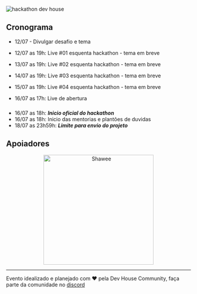 ![hackathon dev house](https://user-images.githubusercontent.com/17316392/116326974-20164800-a79c-11eb-889d-064161f21dfe.png)

## Cronograma
- 12/07 - Divulgar desafio e tema

- 12/07 as 19h: Live #01 esquenta hackathon - tema em breve
- 13/07 as 19h: Live #02 esquenta hackathon - tema em breve
- 14/07 as 19h: Live #03 esquenta hackathon - tema em breve
- 15/07 as 19h: Live #04 esquenta hackathon - tema em breve
- 16/07 as 17h: Live de abertura

### 
- 16/07 as 18h: ***Inicio oficial do hackathon***
- 16/07 as 18h: Inicio das mentorias e plantões de duvidas
- 18/07 as 23h59h: ***Limite para envio do projeto***


## Apoiadores
<div align="center">
    <a href="https://shawee.io/pt/">
        <img src="https://user-images.githubusercontent.com/17316392/116294997-fa267e80-a76e-11eb-82ac-2326290dffc0.png" alt="Shawee" width=300/>
    </a>
</div>

---
Evento idealizado e planejado com ❤️ pela Dev House Community, faça parte da comunidade no [discord](https://discord.gg/hUjdjevDCz)
